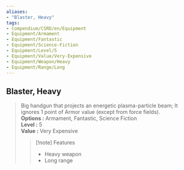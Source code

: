 ```yaml
---
aliases:
- "Blaster, Heavy"
tags:
- Compendium/CSRD/en/Equipment
- Equipment/Armament
- Equipment/Fantastic
- Equipment/Science-Fiction
- Equipment/Level/5
- Equipment/Value/Very-Expensive
- Equipment/Weapon/Heavy
- Equipment/Range/Long
---
```


  
## Blaster, Heavy  
  
>Big handgun that projects an energetic plasma-particle beam; It ignores 1 point of Armor value (except from force fields).  
> **Options :** Armament, Fantastic, Science Fiction  
> **Level :** 5  
> **Value :** Very Expensive  
>>[!note] Features  
>> - Heavy weapon  
>> - Long range